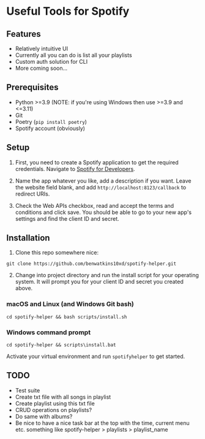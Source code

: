 # Useful Tools for Spotify

## Features

- Relatively intuitive UI
- Currently all you can do is list all your playlists
- Custom auth solution for CLI
- More coming soon...

## Prerequisites

- Python >=3.9 (NOTE: if you're using Windows then use >=3.9 and <=3.11)
- Git
- Poetry (`pip install poetry`)
- Spotify account (obviously)

## Setup

1. First, you need to create a Spotify application to get the required credentials. Navigate to [Spotify for Developers](https://developer.spotify.com/dashboard/create).

2. Name the app whatever you like, add a description if you want. Leave the website field blank, and add `http://localhost:8123/callback` to redirect URIs.

3. Check the Web APIs checkbox, read and accept the terms and conditions and click save. You should be able to go to your new app's settings and find the client ID and secret.

## Installation

1. Clone this repo somewhere nice:

```shell
git clone https://github.com/benwatkins10xd/spotify-helper.git
```

2. Change into project directory and run the install script for your operating system. It will prompt you for your client ID and secret you created above.

### macOS and Linux (and Windows Git bash)

```shell
cd spotify-helper && bash scripts/install.sh
```

### Windows command prompt

```shell
cd spotify-helper && scripts\install.bat
```

Activate your virtual environment and run `spotifyhelper` to get started.

## TODO

- Test suite
- Create txt file with all songs in playlist
- Create playlist using this txt file
- CRUD operations on playlists?
- Do same with albums?
- Be nice to have a nice task bar at the top with the time, current menu etc. something like spotify-helper > playlists > playlist_name
